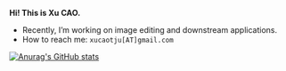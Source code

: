 **Hi! This is Xu CAO.**
- Recently, I’m working on image editing and downstream applications.
- How to reach me: `xucaotju[AT]gmail.com`

<!---- 💞️ I’m looking to collaborate on ...--->
<!---
SheffieldCao/SheffieldCao is a ✨ special ✨ repository because its `README.md` (this file) appears on your GitHub profile.
You can click the Preview link to take a look at your changes.
--->

[![Anurag's GitHub stats](https://github-readme-stats.vercel.app/api?username=SheffieldCao&show_icons=true&hide=stars&theme=vision-friendly-dark&layout=compact)](https://github.com/anuraghazra/github-readme-stats)

<!---
[![Top Langs](https://github-readme-stats.vercel.app/api/top-langs/?username=SheffieldCao&show_icons=true&layout=compact)](https://github.com/anuraghazra/github-readme-stats)
--->
